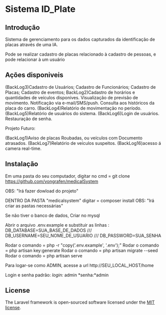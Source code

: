 # Sistema ID_Plate

## Introdução

Sistema de gerenciamento para os dados capturados da identificação de placas através de uma IA.

Pode se realizar cadastro de placas relacionado à cadastro de pessoas, e pode relacionar à um usuário


## Ações disponiveis

(BackLog3)Cadastro de Usuários;
Cadastro de Funcionários;
Cadastro de Placas;
Cadastro de eventos;
BackLog2)Cadastro de horários e quantidades de veículos disponíves.
Visualização de previsão de movimento.
Notificação via e-mail/SMS/push.
Consulta aos históricos da placa do carro.
(BackLog4)Relatório de movimentação no período.
(BackLog5)Relatório de usuários do sistema.
(BackLog6)Login de usuários.
Restauração de senha.


Projeto Futuro:

(BackLog1)Aviso de placas Roubadas, ou veículos com Documento atrasados.
(BackLog7)Relatório de veículos suspeitos.
(BackLog16)acesso á camera real-time.

## Instalação

Em uma pasta do seu computador, digitar no cmd =  git clone https://github.com/vongrafen/medicalSystem

OBS: "Irá fazer dowload do projeto"

DENTRO DA PASTA "medicalsystem" digitar = composer install
OBS: "Irá criar as pastas necessárias"

Se não tiver o banco de dados, Criar no mysql

Abrir o arquivo .env.example e substituir as linhas : DB_DATABASE=SUA_BASE_DE_DADOS /// DB_USERNAME=SEU_NOME_DE_USUARIO /// DB_PASSWORD=SUA_SENHA

Rodar o comando = php -r "copy('.env.example', '.env');"
Rodar o comando = php artisan key:generate
Rodar o comando = php artisan migrate --seed
Rodar o comando = php artisan serve

Para logar-se como ADMIN, acesse a url http://SEU_LOCAL_HOST/home

Login e senha padrão: 
*login:* admin 
*senha:*admin


## License

The Laravel framework is open-sourced software licensed under the [MIT license](http://opensource.org/licenses/MIT).
